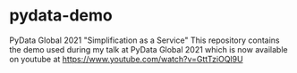 # pydata-demo
PyData Global 2021 "Simplification as a Service"
This repository contains the demo used during my talk at PyData Global 2021 which is now available on youtube at https://www.youtube.com/watch?v=GttTziOQl9U
